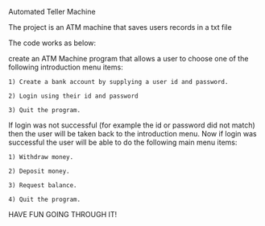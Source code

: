 Automated Teller Machine

The project is an ATM machine that saves users records in a txt file

The code works as below:

create an ATM Machine program that allows a user to choose one of the following introduction menu items:

    1) Create a bank account by supplying a user id and password.
    
    2) Login using their id and password
    
    3) Quit the program.
    
    
If login was not successful (for example the id or password did not match) then the user will be taken back to the introduction menu.
Now if login was successful the user will be able to do the following main menu items:

    1) Withdraw money.
    
    2) Deposit money.
    
    3) Request balance.
    
    4) Quit the program.
    
HAVE FUN GOING THROUGH IT! 
